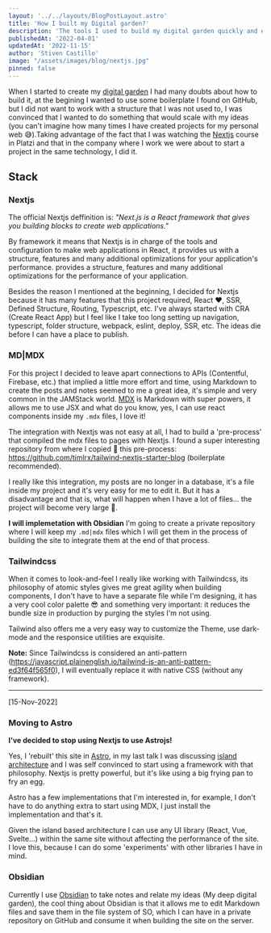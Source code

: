 ```yaml
---
layout: '../../layouts/BlogPostLayout.astro'
title: 'How I built my Digital garden?'
description: 'The tools I used to build my digital garden quickly and easily.'
publishedAt: '2022-04-01'
updatedAt: '2022-11-15'
author: 'Stiven Castillo'
image: "/assets/images/blog/nextjs.jpg"
pinned: false
---
```


When I started to create my [digital garden](/blog/what-is-digital-gardens)  I had many doubts about how to build it, at the begining I wanted to use some boilerplate I found on GitHub, but I did not want to work with a structure that I was not used to, I was convinced that I wanted to do something that would scale with my ideas (you can't imagine how many times I have created projects for my personal web 😅).Taking advantage of the fact that I was watching the [Nextjs](https://platzi.com/cursos/next/) course in Platzi and that in the company where I work we were about to start a project in the same technology, I did it.

## Stack

### Nextjs

The official Nextjs deffinition is: _"Next.js is a React framework that gives you building blocks to create web applications."_

By framework it means that Nextjs is in charge of the tools and configuration to make web applications in React, it provides us with a structure, features and many additional optimizations for your application's performance. provides a structure, features and many additional optimizations for the performance of your application.

Besides the reason I mentioned at the beginning, I decided for Nextjs because it has many features that this project required, React ❤️, SSR, Defined Structure, Routing, Typescript, etc. I've always started with CRA (Create React App) but I feel like I take too long setting up navigation, typescript, folder structure, webpack, eslint, deploy, SSR, etc. The ideas die before I can have a place to publish.

### MD|MDX

For this project I decided to leave apart connections to APIs (Contentful, Firebase, etc.) that implied a little more effort and time, using Markdown to create the posts and notes seemed to me a great idea, it's simple and very common in the JAMStack world. [MDX](https://mdxjs.com) is Markdown with super powers, it allows me to use JSX and what do you know, yes, I can use react components inside my `.mdx` files, I love it!

The integration with Nextjs was not easy at all, I had to build a 'pre-process' that compiled the mdx files to pages with Nextjs. I found a super interesting repository from where I copied 🙈 this pre-process: https://github.com/timlrx/tailwind-nextjs-starter-blog (boilerplate recommended).

I really like this integration, my posts are no longer in a database, it's a file inside my project and it's very easy for me to edit it.
But it has a disadvantage and that is, what will happen when I have a lot of files... the project will become very large 🤔.

**I will implemetation with Obsidian** I'm going to create a private repository where I will keep my `.md|mdx` files which I will get them in the process of building the site to integrate them at the end of that process.

### Tailwindcss

When it comes to look-and-feel I really like working with Tailwindcss, its philosophy of atomic styles gives me great agility when building components, I don't have to have a separate file while I'm designing, it has a very cool color palette 😎 and something very important: it reduces the bundle size in production by purging the styles I'm not using.

Tailwind also offers me a very easy way to customize the Theme, use dark-mode and the responsice utilities are exquisite.

**Note:** Since Tailwindcss is considered an anti-pattern (https://javascript.plainenglish.io/tailwind-is-an-anti-pattern-ed3f64f565f0), I will eventually replace it with native CSS (without any framework).

---
[15-Nov-2022]
### Moving to Astro
**I've decided to stop using Nextjs to use Astrojs!**

Yes, I 'rebuilt' this site in [Astro](https://astro.build/), in my last talk I was discussing [island architecture](https://youtu.be/WtBdMd238aU) and I was self convinced to start using a framework with that philosophy. Nextjs is pretty powerful, but it's like using a big frying pan to fry an egg.

Astro has a few implementations that I'm interested in, for example, I don't have to do anything extra to start using MDX, I just install the implementation and that's it.

Given the island based architecture I can use any UI library (React, Vue, Svelte...) within the same site without affecting the performance of the site. I love this, because I can do some 'experiments' with other libraries I have in mind.

### Obsidian

Currently I use [Obsidian](https://obsidian.md/) to take notes and relate my ideas (My deep digital garden), the cool thing about Obsidian is that it allows me to edit Markdown files and save them in the file system of SO, which I can have in a private repository on GitHub and consume it when building the site on the server.